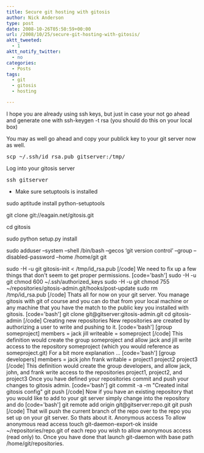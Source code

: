 ```yaml
---
title: Secure git hosting with gitosis
author: Nick Anderson
type: post
date: 2008-10-26T05:50:59+00:00
url: /2008/10/25/secure-git-hosting-with-gitosis/
aktt_tweeted:
  - 1
aktt_notify_twitter:
  - no
categories:
  - Posts
tags:
  - git
  - gitosis
  - hosting

---
```

I hope you are already using ssh keys, but just in case your not go ahead and generate one with ssh-keygen -t rsa (you should do this on your local box)
  
You may as well go ahead and copy your publick key to your git server now as well.

<pre class="brush: bash; title: ; notranslate" title="">scp ~/.ssh/id_rsa.pub gitserver:/tmp/
</pre>

Log into your gitosis server

<pre class="brush: bash; title: ; notranslate" title="">ssh gitserver
</pre>

* Make sure setuptools is installed

sudo aptitude install python-setuptools

git clone git://eagain.net/gitosis.git
  
cd gitosis
  
sudo python setup.py install

sudo adduser &#8211;system &#8211;shell /bin/bash &#8211;gecos &#8216;git version control&#8217; &#8211;group &#8211;disabled-password &#8211;home /home/git git

sudo -H -u git gitosis-init < /tmp/id\_rsa.pub \[/code] We need to fix up a few things that don't seem to get proper permissions. [code='bash'] sudo -H -u git chmod 600 ~/.ssh/authorized\_keys sudo -H -u git chmod 755 ~/repositories/gitosis-admin.git/hooks/post-update sudo rm /tmp/id_rsa.pub [/code] Thats all for now on your git server. You manage gitosis with git of course and you can do that from your local machine or any machine that you have the match to the public key you installed with gitosis. [code='bash'] git clone git@gitserver:gitosis-admin.git cd gitosis-admin [/code] Creating new repositories New repositories are created by authorizing a user to write and pushing to it. [code='bash'\] \[group someproject\] members = jack jill writeable = someproject \[/code] This definition would create the group someproject and allow jack and jill write access to the repository someproject (which you would reference as someproject.git) For a bit more explanation ... [code='bash'\] \[group developers\] members = jack john frank writable = project1 project2 project3 [/code] This definition would create the group developers, and allow jack, john, and frank write access to the repositories project1, project2, and project3 Once you have defined your repositories commit and push your changes to gitosis admin. [code='bash'] git commit -a -m "Created inital gitosis config" git push [/code] Now if you have an existing repository that you would like to add to your git server simply change into the repository and do [code='bash'] git remote add origin git@gitserver:repo.git git push [/code] That will push the current branch of the repo over to the repo you set up on your git server. So thats about it. Anonymous access To allow anonymous read access touch git-daemon-export-ok inside ~/repositories/repo.git of each repo you wish to allow anonymous access (read only) to. Once you have done that launch git-daemon with base path /home/git/repositories.